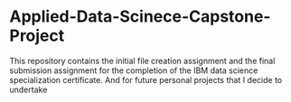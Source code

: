 # Applied-Data-Scinece-Capstone-Project
This repository contains the initial file creation assignment and the final submission assignment for the completion of the IBM data science specialization certificate. And for future personal projects that I decide to undertake
